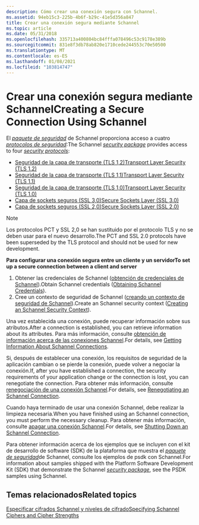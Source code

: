 ```yaml
---
description: Cómo crear una conexión segura con Schannel.
ms.assetid: 94eb15c3-225b-4b6f-b29c-41e5d356a847
title: Crear una conexión segura mediante Schannel
ms.topic: article
ms.date: 05/31/2018
ms.openlocfilehash: 335713a400804bc84fffa078496c53c9178e389b
ms.sourcegitcommit: 831e8f3db78ab820e1710cede244553c70e50500
ms.translationtype: MT
ms.contentlocale: es-ES
ms.lasthandoff: 01/08/2021
ms.locfileid: "103814747"
---
```

# <a name="creating-a-secure-connection-using-schannel"></a><span data-ttu-id="d3c60-103">Crear una conexión segura mediante Schannel</span><span class="sxs-lookup"><span data-stu-id="d3c60-103">Creating a Secure Connection Using Schannel</span></span>

<span data-ttu-id="d3c60-104">El [*paquete de seguridad*](/windows/desktop/SecGloss/s-gly) de Schannel proporciona acceso a cuatro [*protocolos de seguridad*](/windows/desktop/SecGloss/s-gly):</span><span class="sxs-lookup"><span data-stu-id="d3c60-104">The Schannel [*security package*](/windows/desktop/SecGloss/s-gly) provides access to four [*security protocols*](/windows/desktop/SecGloss/s-gly):</span></span>

-   [<span data-ttu-id="d3c60-105">Seguridad de la capa de transporte (TLS 1,2)</span><span class="sxs-lookup"><span data-stu-id="d3c60-105">Transport Layer Security (TLS 1.2)</span></span>](transport-layer-security-protocol.md)
-   [<span data-ttu-id="d3c60-106">Seguridad de la capa de transporte (TLS 1,1)</span><span class="sxs-lookup"><span data-stu-id="d3c60-106">Transport Layer Security (TLS 1.1)</span></span>](transport-layer-security-protocol.md)
-   [<span data-ttu-id="d3c60-107">Seguridad de la capa de transporte (TLS 1,0)</span><span class="sxs-lookup"><span data-stu-id="d3c60-107">Transport Layer Security (TLS 1.0)</span></span>](transport-layer-security-protocol.md)
-   [<span data-ttu-id="d3c60-108">Capa de sockets seguros (SSL 3,0)</span><span class="sxs-lookup"><span data-stu-id="d3c60-108">Secure Sockets Layer (SSL 3.0)</span></span>](secure-sockets-layer-protocol.md)
-   [<span data-ttu-id="d3c60-109">Capa de sockets seguros (SSL 2,0)</span><span class="sxs-lookup"><span data-stu-id="d3c60-109">Secure Sockets Layer (SSL 2.0)</span></span>](secure-sockets-layer-protocol.md)

> [!Note]  
> <span data-ttu-id="d3c60-110">Los protocolos PCT y SSL 2,0 se han sustituido por el protocolo TLS y no se deben usar para el nuevo desarrollo.</span><span class="sxs-lookup"><span data-stu-id="d3c60-110">The PCT and SSL 2.0 protocols have been superseded by the TLS protocol and should not be used for new development.</span></span>

 

<span data-ttu-id="d3c60-111">**Para configurar una conexión segura entre un cliente y un servidor**</span><span class="sxs-lookup"><span data-stu-id="d3c60-111">**To set up a secure connection between a client and server**</span></span>

1.  <span data-ttu-id="d3c60-112">Obtener las credenciales de Schannel ([obtención de credenciales de Schannel](obtaining-schannel-credentials.md)).</span><span class="sxs-lookup"><span data-stu-id="d3c60-112">Obtain Schannel credentials ([Obtaining Schannel Credentials](obtaining-schannel-credentials.md)).</span></span>
2.  <span data-ttu-id="d3c60-113">Cree un contexto de seguridad de Schannel ([creando un contexto de seguridad de Schannel](creating-an-schannel-security-context.md)).</span><span class="sxs-lookup"><span data-stu-id="d3c60-113">Create an Schannel security context ([Creating an Schannel Security Context](creating-an-schannel-security-context.md)).</span></span>

<span data-ttu-id="d3c60-114">Una vez establecida una conexión, puede recuperar información sobre sus atributos.</span><span class="sxs-lookup"><span data-stu-id="d3c60-114">After a connection is established, you can retrieve information about its attributes.</span></span> <span data-ttu-id="d3c60-115">Para más información, consulte [obtención de información acerca de las conexiones Schannel](getting-information-about-schannel-connections.md).</span><span class="sxs-lookup"><span data-stu-id="d3c60-115">For details, see [Getting Information About Schannel Connections](getting-information-about-schannel-connections.md).</span></span>

<span data-ttu-id="d3c60-116">Si, después de establecer una conexión, los requisitos de seguridad de la aplicación cambian o se pierde la conexión, puede volver a negociar la conexión.</span><span class="sxs-lookup"><span data-stu-id="d3c60-116">If, after you have established a connection, the security requirements of your application change or the connection is lost, you can renegotiate the connection.</span></span> <span data-ttu-id="d3c60-117">Para obtener más información, consulte [renegociación de una conexión Schannel](renegotiating-an-schannel-connection.md).</span><span class="sxs-lookup"><span data-stu-id="d3c60-117">For details, see [Renegotiating an Schannel Connection](renegotiating-an-schannel-connection.md).</span></span>

<span data-ttu-id="d3c60-118">Cuando haya terminado de usar una conexión Schannel, debe realizar la limpieza necesaria.</span><span class="sxs-lookup"><span data-stu-id="d3c60-118">When you have finished using an Schannel connection, you must perform the necessary cleanup.</span></span> <span data-ttu-id="d3c60-119">Para obtener más información, consulte [apagar una conexión Schannel](shutting-down-an-schannel-connection.md).</span><span class="sxs-lookup"><span data-stu-id="d3c60-119">For details, see [Shutting Down an Schannel Connection](shutting-down-an-schannel-connection.md).</span></span>

<span data-ttu-id="d3c60-120">Para obtener información acerca de los ejemplos que se incluyen con el kit de desarrollo de software (SDK) de la plataforma que muestra el [*paquete de seguridad*](/windows/desktop/SecGloss/s-gly)de Schannel, consulte los ejemplos de psdk con Schannel.</span><span class="sxs-lookup"><span data-stu-id="d3c60-120">For information about samples shipped with the Platform Software Development Kit (SDK) that demonstrate the Schannel [*security package*](/windows/desktop/SecGloss/s-gly), see the PSDK samples using Schannel.</span></span>

## <a name="related-topics"></a><span data-ttu-id="d3c60-121">Temas relacionados</span><span class="sxs-lookup"><span data-stu-id="d3c60-121">Related topics</span></span>

<dl> <dt>

[<span data-ttu-id="d3c60-122">Especificar cifrados Schannel y niveles de cifrado</span><span class="sxs-lookup"><span data-stu-id="d3c60-122">Specifying Schannel Ciphers and Cipher Strengths</span></span>](specifying-schannel-ciphers-and-cipher-strengths.md)
</dt> </dl>

 

 
